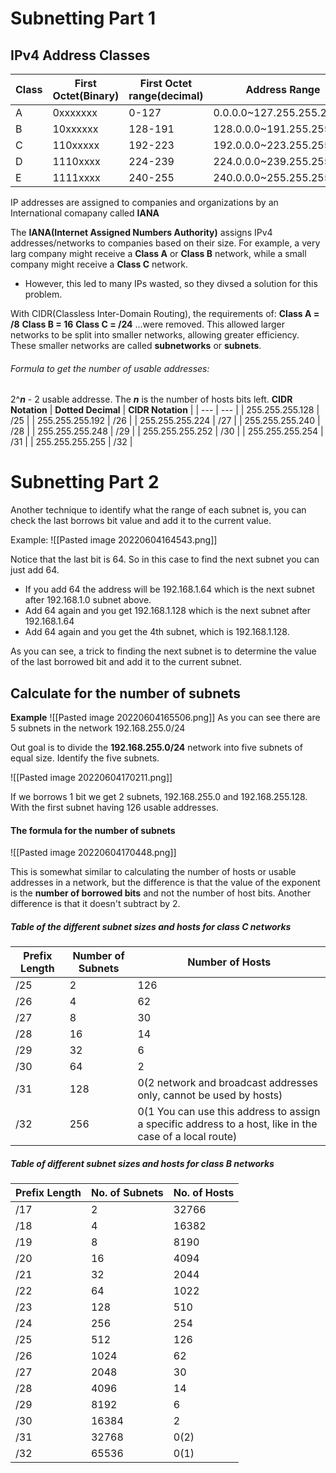 # Subnetting Part 1
## IPv4 Address Classes
| **Class** | **First Octet(Binary)** | **First Octet range(decimal)** | **Address Range** |
| --- | --- | --- | --- |
| A | 0xxxxxxx | 0-127 | 0.0.0.0~127.255.255.255 |
| B | 10xxxxxx | 128-191 | 128.0.0.0~191.255.255.255 |
| C | 110xxxxx | 192-223 | 192.0.0.0~223.255.255.255 |
| D | 1110xxxx | 224-239 | 224.0.0.0~239.255.255.255 |
| E | 1111xxxx | 240-255 | 240.0.0.0~255.255.255.255 |

IP addresses are assigned to companies and organizations by an International comapany called **IANA**

The **IANA(Internet Assigned Numbers Authority)** assigns IPv4 addresses/networks to companies based on their size.
For example, a very larg company might receive a **Class A** or **Class B** network, while a small company might receive a **Class C** network.
 - However, this led to many IPs wasted, so they divsed a solution for this problem.

With CIDR(Classless Inter-Domain Routing), the requirements of:
**Class A = /8**
**Class B = 16**
**Class C = /24**
...were removed.
This allowed larger networks to be split into smaller networks, allowing greater efficiency. These smaller networks are called **subnetworks** or **subnets**.

###### Formula to get the number of usable addresses:
2^***n*** - 2 usable addresse. The ***n*** is the number of hosts bits left. 
**CIDR Notation**
| **Dotted Decimal** | **CIDR Notation** |
| --- | --- |
| 255.255.255.128 | /25 |
| 255.255.255.192 | /26 |
| 255.255.255.224 | /27 |
| 255.255.255.240 | /28 |
| 255.255.255.248 | /29 |
| 255.255.255.252 | /30 |
| 255.255.255.254 | /31 |
| 255.255.255.255 | /32 |

# Subnetting Part 2
Another technique to identify what the range of each subnet is, you can check the last borrows bit value and add it to the current value.

Example:
![[Pasted image 20220604164543.png]]

Notice that the last bit is 64. So in this case to find the next subnet you can just add 64. 

+ If you add 64 the address will be 192.168.1.64 which is the next subnet after 192.168.1.0 subnet above.
+ Add 64 again and you get 192.168.1.128 which is the next subnet after 192.168.1.64
+ Add 64 again and you get the 4th subnet, which is 192.168.1.128.

As you can see, a trick to finding the next subnet is to determine the value of the last borrowed bit and add it to the current subnet.

## Calculate for the number of subnets

**Example** 
![[Pasted image 20220604165506.png]]
As you can see there are 5 subnets in the network 192.168.255.0/24

Out goal is to divide the **192.168.255.0/24** network into five subnets of equal size. Identify the five subnets.

![[Pasted image 20220604170211.png]]

If we borrows 1 bit we get 2 subnets, 192.168.255.0 and 192.168.255.128. With the first subnet having 126 usable addresses.

#### The formula for the number of subnets
![[Pasted image 20220604170448.png]]

This is somewhat similar to calculating the number of hosts or usable addresses in a network, but the difference is that the value of the exponent is the **number of borrowed bits** and not the number of host bits. Another difference is that it doesn't subtract by 2.

##### Table of the different subnet sizes and hosts for class C networks
| **Prefix Length** | **Number of Subnets** | **Number of Hosts** |
| --- | --- | --- |
| /25 | 2 | 126 |
| /26 | 4 | 62 |
| /27 | 8 | 30 |
| /28 | 16 | 14 |
| /29 | 32 | 6 |
| /30 | 64 | 2 |
| /31 | 128 | 0(2 network and broadcast addresses only, cannot be used by hosts) |
| /32 | 256 | 0(1 You can use this address to assign a specific address to a host, like in the case of a local route) |

##### Table of different subnet sizes and hosts for class B networks
| **Prefix Length** | **No. of Subnets** | **No. of Hosts** |
| --- | --- | --- |
| /17 | 2 | 32766 |
| /18 | 4 | 16382 |
| /19 | 8 | 8190 |
| /20 | 16 | 4094 |
| /21 | 32 | 2044 |
| /22 | 64 | 1022 |
| /23 | 128 | 510 |
| /24 | 256 | 254 |
| /25 | 512 | 126 |
| /26 | 1024 | 62 |
| /27 | 2048 | 30 |
| /28 | 4096 | 14 |
| /29 | 8192 | 6 |
| /30 | 16384 | 2 |
| /31 | 32768 | 0(2) |
| /32 | 65536 | 0(1) |
